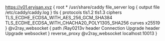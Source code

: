 
https://v01.eryisan.xyz {
        root * /usr/share/caddy
        file_server
    log {
        output file /etc/caddy/caddy.log
    }
    tls {
        protocols tls1.2 tls1.3
        ciphers TLS_ECDHE_ECDSA_WITH_AES_256_GCM_SHA384 TLS_ECDHE_ECDSA_WITH_CHACHA20_POLY1305_SHA256
        curves x25519
    }
    @v2ray_websocket {
        path /Ray0213v
        header Connection Upgrade
        header Upgrade websocket
    }
    reverse_proxy @v2ray_websocket localhost:10013
}
